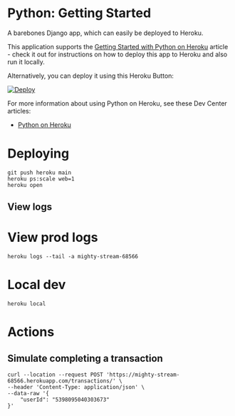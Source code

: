 # Python: Getting Started

A barebones Django app, which can easily be deployed to Heroku.

This application supports the [Getting Started with Python on Heroku](https://devcenter.heroku.com/articles/getting-started-with-python) article - check it out for instructions on how to deploy this app to Heroku and also run it locally.

Alternatively, you can deploy it using this Heroku Button:

[![Deploy](https://www.herokucdn.com/deploy/button.svg)](https://heroku.com/deploy)

For more information about using Python on Heroku, see these Dev Center articles:

- [Python on Heroku](https://devcenter.heroku.com/categories/python)

# Deploying
```
git push heroku main
heroku ps:scale web=1
heroku open
```

## View logs
# View prod logs
```
heroku logs --tail -a mighty-stream-68566
```

# Local dev
```
heroku local
```

# Actions
## Simulate completing a transaction
```
curl --location --request POST 'https://mighty-stream-68566.herokuapp.com/transactions/' \
--header 'Content-Type: application/json' \
--data-raw '{
    "userId": "5398095040303673"
}'
```
